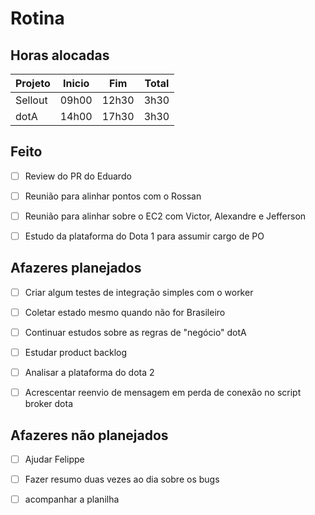 # Rotina

## Horas alocadas

Projeto | Inicio | Fim | Total
--------|-------|-------|------
Sellout | 09h00 | 12h30 | 3h30
dotA    | 14h00 | 17h30 | 3h30

## Feito

- [ ] Review do PR do Eduardo

- [ ] Reunião para alinhar pontos com o Rossan
- [ ] Reunião para alinhar sobre o EC2 com Victor, Alexandre e Jefferson
- [ ] Estudo da plataforma do Dota 1 para assumir cargo de PO

## Afazeres planejados

- [ ] Criar algum testes de integração simples com o worker
- [ ] Coletar estado mesmo quando não for Brasileiro

- [ ] Continuar estudos sobre as regras de "negócio" dotA
- [ ] Estudar product backlog
- [ ] Analisar a plataforma do dota 2
- [ ] Acrescentar reenvio de mensagem em perda de conexão no script broker dota

## Afazeres não planejados

- [ ] Ajudar Felippe

- [ ] Fazer resumo duas vezes ao dia sobre os bugs
- [ ] acompanhar a planilha
<!--stackedit_data:
eyJoaXN0b3J5IjpbMTc5NDYyNjAxLC0xMDYxODE2ODM2LDExOD
M1NjgyNDcsLTE3OTAxMzE4MzIsNDQyMzgwNzc3LDk3NDk4MDE0
NSwtMTMzOTY1NjY3Ml19
-->